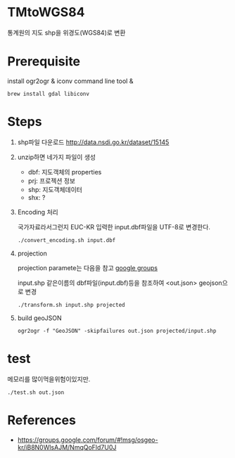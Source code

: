 TMtoWGS84
=========

통계원의 지도 shp을 위경도(WGS84)로 변환

# Prerequisite
install ogr2ogr & iconv command line tool &
```
brew install gdal libiconv
```



# Steps

1. shp파일 다운로드 http://data.nsdi.go.kr/dataset/15145
2. unzip하면 네가지 파일이 생성
   * dbf: 지도객체의 properties
   * prj: 프로젝션 정보
   * shp: 지도객체데이터
   * shx: ?

3. Encoding 처리

	국가자료라서그런지 EUC-KR
	입력한 input.dbf파일을 UTF-8로 변경한다.
	```
	./convert_encoding.sh input.dbf
	```

4. projection

	projection paramete는 다음을 참고 [google groups](https://groups.google.com/forum/#!msg/osgeo-kr/iB8N0WlsAJM/NmqQoFld7U0J)

	input.shp 같은이름의 dbf파일(input.dbf)등을 참조하여 <out.json> geojson으로 변경

	```
	./transform.sh input.shp projected
	```

5. build geoJSON
	```
	ogr2ogr -f "GeoJSON" -skipfailures out.json projected/input.shp
	```

# test
메모리를 많이먹을위험이있지만.

```
./test.sh out.json
```


# References
 * https://groups.google.com/forum/#!msg/osgeo-kr/iB8N0WlsAJM/NmqQoFld7U0J

